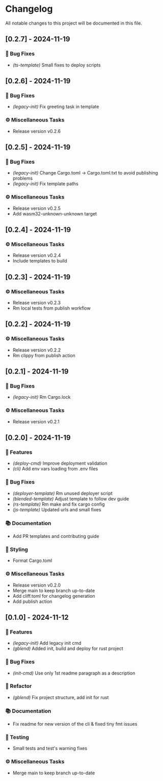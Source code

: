# Changelog

All notable changes to this project will be documented in this file.

## [0.2.7] - 2024-11-19

### 🐛 Bug Fixes

- *(ts-template)* Small fixes to deploy scripts

## [0.2.6] - 2024-11-19

### 🐛 Bug Fixes

- *(legacy-init)* Fix greeting task in template

### ⚙️ Miscellaneous Tasks

- Release version v0.2.6

## [0.2.5] - 2024-11-19

### 🐛 Bug Fixes

- *(legacy-init)* Change Cargo.toml -> Cargo.toml.txt to avoid publishing problems
- *(legacy-init)* Fix template paths

### ⚙️ Miscellaneous Tasks

- Release version v0.2.5
- Add wasm32-unknown-unknown target

## [0.2.4] - 2024-11-19

### ⚙️ Miscellaneous Tasks

- Release version v0.2.4
- Include templates to build

## [0.2.3] - 2024-11-19

### ⚙️ Miscellaneous Tasks

- Release version v0.2.3
- Rm local tests from publish workflow

## [0.2.2] - 2024-11-19

### ⚙️ Miscellaneous Tasks

- Release version v0.2.2
- Rm clippy from publish action

## [0.2.1] - 2024-11-19

### 🐛 Bug Fixes

- *(legacy-init)* Rm Cargo.lock

### ⚙️ Miscellaneous Tasks

- Release version v0.2.1

## [0.2.0] - 2024-11-19

### 🚀 Features

- *(deploy-cmd)* Improve deployment validation
- *(cli)* Add env vars loading from .env files

### 🐛 Bug Fixes

- *(deployer-template)* Rm unused deployer script
- *(blended-template)* Adjust template to follow dev guide
- *(rs-template)* Rm make and fix cargo config
- *(js-template)* Updated urls and small fixes

### 📚 Documentation

- Add PR templates and contributing guide

### 🎨 Styling

- Format Cargo.toml

### ⚙️ Miscellaneous Tasks

- Release version v0.2.0
- Merge main to keep branch up-to-date
- Add cliff.toml for changelog generation
- Add publish action

## [0.1.0] - 2024-11-12

### 🚀 Features

- *(legacy-init)* Add legacy init cmd
- *(gblend)* Added init, build and deploy for rust project

### 🐛 Bug Fixes

- *(init-cmd)* Use only 1st readme paragraph as a description

### 🚜 Refactor

- *(gblend)* Fix project structure, add init for rust

### 📚 Documentation

- Fix readme for new version of the cli & fixed tiny fmt issues

### 🧪 Testing

- Small tests and test's warning fixes

### ⚙️ Miscellaneous Tasks

- Merge main to keep branch up-to-date

<!-- generated by git-cliff -->
